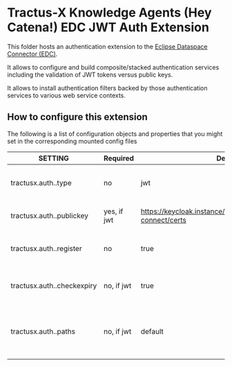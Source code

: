 <!--
 * Copyright (c) 2022,2023 Contributors to the Eclipse Foundation
 *
 * See the NOTICE file(s) distributed with this work for additional
 * information regarding copyright ownership.
 *
 * This program and the accompanying materials are made available under the
 * terms of the Apache License, Version 2.0 which is available at
 * https://www.apache.org/licenses/LICENSE-2.0.
 *
 * Unless required by applicable law or agreed to in writing, software
 * distributed under the License is distributed on an "AS IS" BASIS, WITHOUT
 * WARRANTIES OR CONDITIONS OF ANY KIND, either express or implied. See the
 * License for the specific language governing permissions and limitations
 * under the License.
 *
 * SPDX-License-Identifier: Apache-2.0
-->

# Tractus-X Knowledge Agents (Hey Catena!) EDC JWT Auth Extension

This folder hosts an authentication extension to the [Eclipse Dataspace Connector (EDC)](https://projects.eclipse.org/projects/technology.dataspaceconnector).

It allows to configure and build composite/stacked authentication services including the validation of JWT tokens versus
public keys.

It allows to install authentication filters backed by those authentication services to
various web service contexts.

## How to configure this extension

The following is a list of configuration objects and properties that you might set in the corresponding mounted config files

| SETTING                                         | Required | Default/Example                                                | Description                                                                                                                             | 
|-------------------------------------------------|----------|----------------------------------------------------------------|-----------------------------------------------------------------------------------------------------------------------------------------|
| tractusx.auth.<name>.type                       | no       | jwt                                        |  Introduces a new authentication filter                                                                          |   
| tractusx.auth.<name>.publickey                  | yes, if jwt       |  https://keycloak.instance/auth/realms/REALM/protocol/openid-connect/certs                                      |  download url  for public cert of REALM                                                                       |   
| tractusx.auth.<name>.register                   | no      |  true                                      |   Whether the filter should be registered in the EDC list                                                                     |   
| tractusx.auth.<name>.checkexpiry                | no, if jwt       |  true                                      |   Whether tokens should be checked for expiry                                                                     |   
| tractusx.auth.<name>.paths                | no, if jwt       |  default                                      |   A list of paths in the token claims which should be checked upon existance                                                                    |   

